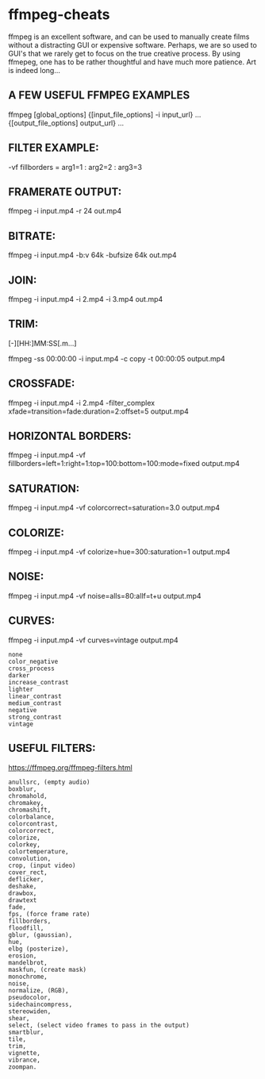 # ffmpeg-cheats

ffmpeg is an excellent software, and can be used to manually create films without a distracting GUI or expensive software. Perhaps, we are so used to GUI's that we rarely get to focus on the true creative process. By using ffmepeg, one has to be rather thoughtful and have much more patience. Art is indeed long... 

A FEW USEFUL FFMPEG EXAMPLES
--------------

ffmpeg [global_options] {[input_file_options] -i input_url} ... {[output_file_options] output_url} ...

FILTER EXAMPLE: 
--------------
-vf fillborders = arg1=1 : arg2=2 : arg3=3

FRAMERATE OUTPUT:
-----------------
ffmpeg -i input.mp4 -r 24 out.mp4

BITRATE:
--------
ffmpeg -i input.mp4 -b:v 64k -bufsize 64k out.mp4

JOIN:
-----
ffmpeg -i input.mp4 -i 2.mp4 -i 3.mp4 out.mp4

TRIM:
-----
[-][HH:]MM:SS[.m...]

ffmpeg -ss 00:00:00 -i input.mp4 -c copy -t 00:00:05 output.mp4

CROSSFADE:
---------
ffmpeg -i input.mp4 -i 2.mp4 -filter_complex xfade=transition=fade:duration=2:offset=5 output.mp4
 
HORIZONTAL BORDERS:
--------
ffmpeg -i input.mp4 -vf fillborders=left=1:right=1:top=100:bottom=100:mode=fixed output.mp4

SATURATION:
-----------
ffmpeg -i input.mp4 -vf colorcorrect=saturation=3.0 output.mp4

COLORIZE:
---------
ffmpeg -i input.mp4 -vf colorize=hue=300:saturation=1 output.mp4

NOISE:
------
ffmpeg -i input.mp4 -vf noise=alls=80:allf=t+u output.mp4

CURVES:
---------
ffmpeg -i input.mp4 -vf curves=vintage output.mp4

    none
    color_negative
    cross_process
    darker
    increase_contrast
    lighter
    linear_contrast
    medium_contrast
    negative
    strong_contrast
    vintage


USEFUL FILTERS:
--------------
https://ffmpeg.org/ffmpeg-filters.html

    anullsrc, (empty audio)
    boxblur, 
    chromahold,
    chromakey,
    chromashift,
    colorbalance,
    colorcontrast,
    colorcorrect,
    colorize,
    colorkey,
    colortemperature,
    convolution,
    crop, (input video)
    cover_rect,
    deflicker,
    deshake,
    drawbox,
    drawtext
    fade,
    fps, (force frame rate)
    fillborders,
    floodfill,
    gblur, (gaussian),
    hue,
    elbg (posterize),
    erosion,
    mandelbrot,
    maskfun, (create mask)
    monochrome,
    noise,
    normalize, (RGB),
    pseudocolor,
    sidechaincompress,
    stereowiden,
    shear,
    select, (select video frames to pass in the output)
    smartblur,
    tile,
    trim,
    vignette, 
    vibrance, 
    zoompan.
